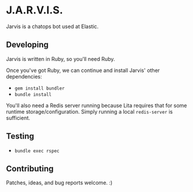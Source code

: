 # J.A.R.V.I.S.

Jarvis is a chatops bot used at Elastic.

## Developing

Jarvis is written in Ruby, so you'll need Ruby.

Once you've got Ruby, we can continue and install Jarvis' other dependencies:

* `gem install bundler`
* `bundle install`

You'll also need a Redis server running because Lita requires that for some
runtime storage/configuration. Simply running a local `redis-server` is
sufficient.

## Testing

* `bundle exec rspec`

## Contributing

Patches, ideas, and bug reports welcome. :)
